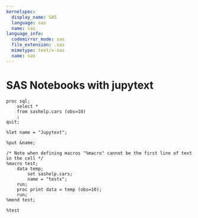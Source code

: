 ```yaml
---
kernelspec:
  display_name: SAS
  language: sas
  name: sas
language_info:
  codemirror_mode: sas
  file_extension: .sas
  mimetype: text/x-sas
  name: sas
---
```


# SAS Notebooks with jupytext

```{code-cell}
proc sql;
    select *
    from sashelp.cars (obs=10)
    ;
quit; 
```

```{code-cell}
%let name = "Jupytext";
```

```{code-cell}
%put &name;
```

```{code-cell}
/* Note when defining macros "%macro" cannot be the first line of text in the cell */
%macro test;
    data temp;
        set sashelp.cars;
        name = "testx";
    run; 
    proc print data = temp (obs=10);
    run; 
%mend test;

%test
```
